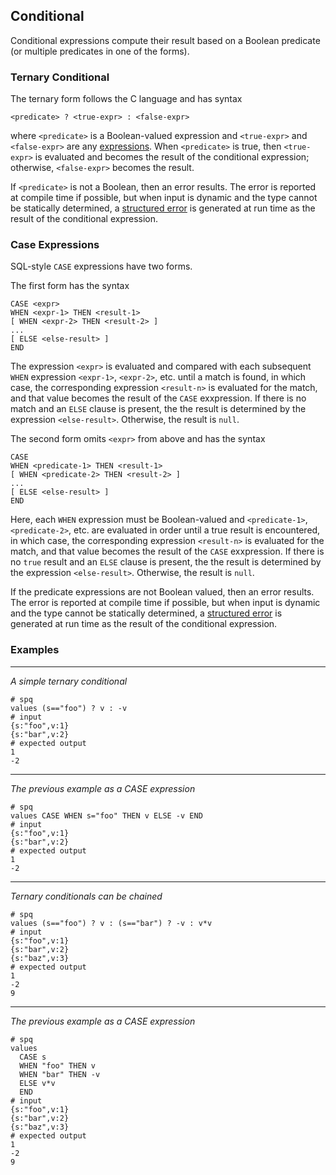 ## Conditional

Conditional expressions compute their result based on a Boolean predicate
(or multiple predicates in one of the forms).

### Ternary Conditional

The ternary form follows the C language and has syntax
```
<predicate> ? <true-expr> : <false-expr>
```
where `<predicate>` is a Boolean-valued expression
and `<true-expr>` and `<false-expr>` are any [expressions](intro.md).
When `<predicate>` is true, then `<true-expr>` is evaluated and becomes
the result of the conditional expression; otherwise, `<false-expr>`
becomes the result.

If `<predicate>` is not a Boolean, then an error results.  The error
is reported at compile time if possible, but when input is dynamic and
the type cannot be statically determined, a [structured error](../errors.md)
is generated at run time as the result of the conditional expression.

### Case Expressions

SQL-style `CASE` expressions have two forms.

The first form has the syntax
```
CASE <expr>
WHEN <expr-1> THEN <result-1>
[ WHEN <expr-2> THEN <result-2> ]
...
[ ELSE <else-result> ]
END
```
The expression `<expr>` is evaluated and compared with each subsequent
`WHEN` expression `<expr-1>`, `<expr-2>`, etc. until a match is found,
in which case, the corresponding expression `<result-n>` is evaluated for the match,
and that value becomes the result of the `CASE` exxpression.
If there is no match and an `ELSE` clause is present, the the result is
determined by the expression `<else-result>`.  Otherwise, the result is `null`.

The second form omits `<expr>` from above and has the syntax
```
CASE
WHEN <predicate-1> THEN <result-1>
[ WHEN <predicate-2> THEN <result-2> ]
...
[ ELSE <else-result> ]
END
```
Here, each `WHEN` expression must be Boolean-valued and
`<predicate-1>`, `<predicate-2>`, etc. are evaluated
in order until a true result is encountered,
in which case, the corresponding expression `<result-n>` is evaluated for the match,
and that value becomes the result of the `CASE` exxpression.
If there is no `true` result and an `ELSE` clause is present, the the result is
determined by the expression `<else-result>`.  Otherwise, the result is `null`.

If the predicate expressions are not Boolean valued, then an error results.
The error is reported at compile time if possible, but when input is dynamic and
the type cannot be statically determined, a [structured error](../errors.md)
is generated at run time as the result of the conditional expression.

### Examples

---

_A simple ternary conditional_

```mdtest-spq
# spq
values (s=="foo") ? v : -v
# input
{s:"foo",v:1}
{s:"bar",v:2}
# expected output
1
-2
```

---

_The previous example as a CASE expression_

```mdtest-spq
# spq
values CASE WHEN s="foo" THEN v ELSE -v END
# input
{s:"foo",v:1}
{s:"bar",v:2}
# expected output
1
-2
```

---

_Ternary conditionals can be chained_

```mdtest-spq
# spq
values (s=="foo") ? v : (s=="bar") ? -v : v*v
# input
{s:"foo",v:1}
{s:"bar",v:2}
{s:"baz",v:3}
# expected output
1
-2
9
```

---

_The previous example as a CASE expression_

```mdtest-spq
# spq
values
  CASE s
  WHEN "foo" THEN v
  WHEN "bar" THEN -v
  ELSE v*v
  END
# input
{s:"foo",v:1}
{s:"bar",v:2}
{s:"baz",v:3}
# expected output
1
-2
9
```
